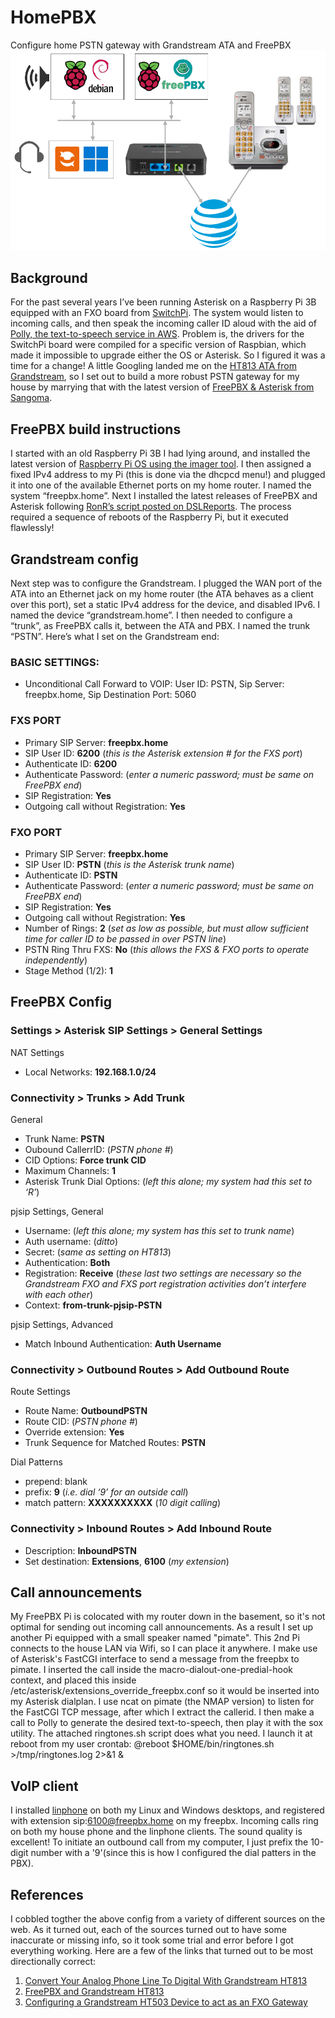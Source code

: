 # HomePBX
Configure home PSTN gateway with Grandstream ATA and FreePBX
<img src=https://github.com/glmck13/HomePBX/blob/main/drawing.png width=600px>  
## Background
For the past several years I’ve been running Asterisk on a Raspberry Pi 3B equipped with an FXO board from [SwitchPi](https://switchpi.com/).  The system would listen to incoming calls, and then speak the incoming caller ID aloud with the aid of [Polly, the text-to-speech service in AWS](https://aws.amazon.com/polly/).  Problem is, the drivers for the SwitchPi board were compiled for a specific version of Raspbian, which made it impossible to upgrade either the OS or Asterisk.  So I figured it was a time for a change! A little Googling landed me on the [HT813 ATA from Grandstream](https://www.grandstream.com/hubfs/Product_Documentation/HT813_User_Guide.pdf), so I set out to build a more robust PSTN gateway for my house by marrying that with the latest version of [FreePBX & Asterisk from Sangoma](https://www.freepbx.org/).
## FreePBX build instructions
I started with an old Raspberry Pi 3B I had lying around, and installed the latest version of [Raspberry Pi OS using the imager tool](https://www.raspberrypi.com/software/). I then assigned a fixed IPv4 address to my Pi (this is done via the dhcpcd menu!) and plugged it into one of the available Ethernet ports on my home router.  I named the system “freepbx.home”.  Next I installed the latest releases of FreePBX and Asterisk following [RonR’s script posted on DSLReports](https://www.dslreports.com/forum/r30661088-PBX-FreePBX-for-the-Raspberry-Pi).  The process required a sequence of reboots of the Raspberry Pi, but it executed flawlessly!
## Grandstream config
Next step was to configure the Grandstream.  I plugged the WAN port of the ATA into an Ethernet jack on my home router (the ATA behaves as a client over this port),  set a static IPv4 address for the device, and disabled IPv6.  I named the device “grandstream.home”.   I then needed to configure a “trunk”, as FreePBX calls it, between the ATA and PBX. I named the trunk “PSTN”.  Here’s what I set on the Grandstream end:
### BASIC SETTINGS:
+ Unconditional Call Forward to VOIP: User ID: PSTN, Sip Server: freepbx.home, Sip Destination Port: 5060
### FXS PORT
+ Primary SIP Server: **freepbx.home**
+ SIP User ID: **6200** (*this is the Asterisk extension # for the FXS port*)
+ Authenticate ID: **6200**
+ Authenticate Password: (*enter a numeric password; must be same on FreePBX end*)
+ SIP Registration: **Yes**
+ Outgoing call without Registration: **Yes**
### FXO PORT
+ Primary SIP Server: **freepbx.home**
+ SIP User ID: **PSTN** (*this is the Asterisk trunk name*)
+ Authenticate ID: **PSTN**
+ Authenticate Password: (*enter a numeric password; must be same on FreePBX end*)
+ SIP Registration: **Yes**
+ Outgoing call without Registration: **Yes**
+ Number of Rings: **2** (*set as low as possible, but must allow sufficient time for caller ID to be passed in over PSTN line*)
+ PSTN Ring Thru FXS: **No** (*this allows the FXS & FXO ports to operate independently*)
+ Stage Method (1/2): **1**
## FreePBX Config
### Settings > Asterisk SIP Settings > General Settings
NAT Settings
+ Local Networks: **192.168.1.0/24**
  
### Connectivity > Trunks > Add Trunk
General
+ Trunk Name: **PSTN**
+ Oubound CallerrID: (*PSTN phone #*)
+ CID Options: **Force trunk CID**
+ Maximum Channels: **1**
+ Asterisk Trunk Dial Options: (*left this alone; my system had this set to ‘R’*)
   
pjsip Settings, General
+ Username: (*left this alone; my system has this set to trunk name*)
+ Auth username: (*ditto*)
+ Secret: (*same as setting on HT813*)
+ Authentication: **Both**
+ Registration: **Receive** (*these last two settings are necessary so the Grandstream FXO and FXS port registration activities don’t interfere with each other*)
+ Context: **from-trunk-pjsip-PSTN**
  
pjsip Settings, Advanced
+ Match Inbound Authentication: **Auth Username**
### Connectivity > Outbound Routes > Add Outbound Route
Route Settings
+ Route Name: **OutboundPSTN**
+ Route CID: (*PSTN phone #*)
+ Override extension: **Yes**
+ Trunk Sequence for Matched Routes: **PSTN**
   
Dial Patterns
+ prepend: blank
+ prefix: **9** (*i.e. dial ‘9’ for an outside call*)
+ match pattern: **XXXXXXXXXX** (*10 digit calling*)

### Connectivity > Inbound Routes > Add Inbound Route
+ Description: **InboundPSTN**
+ Set destination: **Extensions**, **6100** (*my extension*)
## Call announcements
My FreePBX Pi is colocated with my router down in the basement, so it's not optimal for sending out incoming call announcements.  As a result I set up another Pi equipped with a small speaker named "pimate".  This 2nd Pi connects to the house LAN via Wifi, so I can place it anywhere.  I make use of Asterisk's FastCGI interface to send a message from the freepbx to pimate.  I inserted the call inside the macro-dialout-one-predial-hook context, and placed this inside /etc/asterisk/extensions_override_freepbx.conf so it would be inserted into my Asterisk dialplan.  I use ncat on pimate (the NMAP version) to listen for the FastCGI TCP message, after which I extract the callerid.  I then make a call to Polly to generate the desired text-to-speech, then play it with the sox utility.  The attached ringtones.sh script does what you need.  I launch it at reboot from my user crontab: @reboot $HOME/bin/ringtones.sh >/tmp/ringtones.log 2>&1 &
## VoIP client
I installed [linphone](https://www.linphone.org/) on both my Linux and Windows desktops, and registered with extension sip:6100@freepbx.home on my freepbx.  Incoming calls ring on both my house phone and the linphone clients.  The sound quality is excellent!  To initiate an outbound call from my computer, I just prefix the 10-digit number with a '9'(since this is how I configured the dial patters in the PBX).
## References
I cobbled togther the above config from a variety of different sources on the web.  As it turned out, each of the sources turned out to have some inaccurate or missing info, so it took some trial and error before I got everything working. Here are a few of the links that turned out to be most directionally correct:
1. [Convert Your Analog Phone Line To Digital With Grandstream HT813](https://vitalpbx.com/blog/convert-your-analog-phone-line-to-digital/)
2. [FreePBX and Grandstream HT813](https://community.freepbx.org/t/freepbx-and-grandstream-ht813/87346/8)
3. [Configuring a Grandstream HT503 Device to act as an FXO Gateway](https://wiki.freepbx.org/pages/viewpage.action?pageId=33293313)
